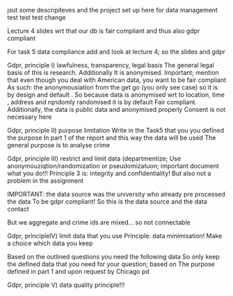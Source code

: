 jsut some descripiteves and the project set up here for data management 
test test test change

Lecture 4 slides wrt that our db is fair compliant and thus also gdpr compliant 

For task 5 data compliance add and look at lecture 4; so the slides and gdpr


Gdpr, principle I) lawfulness, transparency, legal basis
The general legal basis of this is research. Additionally It is anonymised.
Important; mention that even though you deal with American data, you want to be fair compliant
As such: the anonymousiation from the get go (you only see case) so it is by design and default
. So because data is anonymised wrt to location, time , address and rqndomly  randomised it is by default 
Fair compliant.
Additionally, the data is public data and anonymised properly
Consent is not necessary here 

Gdpr, principle II) purpose limitation
Write in the Task5 that you you defined the purpose
In part 1 of the report and this way the data will be used 
The general purpose is to analyse crime 

Gdpr, principle III) restrict and limit data (departmentize;
Use anonymouziqtion/randomization or pseudomizatuon; important document what you do!!!
Principle 3 is: integrity and confidentiality! 
But also not a problem in the assignment 


IMPORTANT: the data source was the university who already pre processed the data
To be gdpr compliant! So this is the data source and the data contact

But we aggregate and crime ids are mixed... so not connectable 

Gdpr, principleIV) limit data that you use
Principle: data minimisation! Make a choice which data you keep

Based on the outlined questions you need the following data
So only keep the defined data that you need for your question; based on 
The purpose defined in part 1 and upon request by Chicago pd 


Gdpr, principle V) data quality principle!!!
